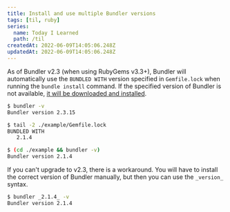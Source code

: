 ```yaml
---
title: Install and use multiple Bundler versions
tags: [til, ruby]
series:
  name: Today I Learned
  path: /til
createdAt: 2022-06-09T14:05:06.248Z
updatedAt: 2022-06-09T14:05:06.248Z
---
```


As of Bundler v2.3 (when using RubyGems v3.3+), Bundler will automatically use the `BUNDLED WITH` version specified in `Gemfile.lock` when running the `bundle install` command. If the specified version of Bundler is not available, [it will be downloaded and installed](https://bundler.io/blog/2022/01/23/bundler-v2-3.html).

<!-- more -->

```bash
$ bundler -v
Bundler version 2.3.15

$ tail -2 ./example/Gemfile.lock
BUNDLED WITH
   2.1.4

$ (cd ./example && bundler -v)
Bundler version 2.1.4
```

If you can't upgrade to v2.3, there is a workaround. You will have to install the correct version of Bundler manually, but then you can use the `_version_` syntax.

```bash
$ bundler _2.1.4_ -v
Bundler version 2.1.4
```
